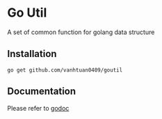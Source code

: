 # Go Util

A set of common function for golang data structure

## Installation
```shell
go get github.com/vanhtuan0409/goutil
```

## Documentation
Please refer to [godoc](https://godoc.org/github.com/vanhtuan0409/goutil)
